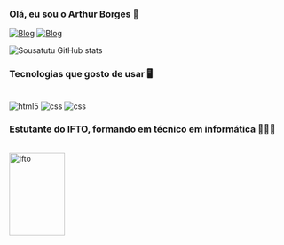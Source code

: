 ### Olá, eu sou o Arthur Borges 🚀

[![Blog](https://img.shields.io/badge/Discord-7289DA?style=for-the-badge&logo=discord&logoColor=white)](https://discord.com/channels/@SrBaiano)
[![Blog](https://img.shields.io/badge/Instagram-E4405F?style=for-the-badge&logo=instagram&logoColor=white)](https://instagram.com/arthurborges_s)

![Sousatutu GitHub stats](https://github-readme-stats.vercel.app/api?username=Sousatutu&show_icons=true&theme=dracula)

### Tecnologias que gosto de usar 🖥️
<div style="display: inline_block"><br/>
    <img alt="html5" src="https://img.shields.io/badge/HTML5-E34F26?style=for-the-badge&logo=html5&logoColor=white">
     <img alt="css" src="https://img.shields.io/badge/CSS-239120?&style=for-the-badge&logo=css3&logoColor=white">
       <img alt="css" src="https://img.shields.io/badge/Python-14354C?style=for-the-badge&logo=python&logoColor=white"> 
</div>

### Estutante do IFTO, formando em técnico em informática 👨🏾‍💻
<div style="display: inline_block"><br/>
    <img alt="ifto" src="https://upload.wikimedia.org/wikipedia/commons/2/26/Logomarca_IFTO_versao3.jpg" Height="150" width="100">
</div>
